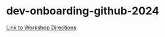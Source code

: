 # dev-onboarding-github-2024
[Link to Workshop Directions](https://docs.google.com/document/d/1y2oOQULBkh69G5PYXTvFjBkxV1GlXUCtt7Ml1hotNUw/edit)
